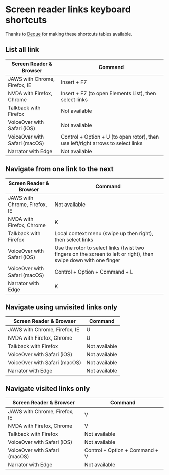 # Screen reader links keyboard shortcuts

Thanks to [Deque](https://www.deque.com/) for making these shortcuts tables available.

## List all link

| Screen Reader & Browser | Command |
| ----------------------- | ------- |
| JAWS with Chrome, Firefox, IE | Insert + F7 |
| NVDA with Firefox, Chrome | Insert + F7 (to open Elements List), then select links |
| Talkback with Firefox | Not available |
| VoiceOver with Safari (iOS) | Not available |
| VoiceOver with Safari (macOS) | Control + Option + U (to open rotor), then use left/right arrows to select links |
| Narrator with Edge | Not available |

## Navigate from one link to the next

| Screen Reader & Browser | Command |
| ----------------------- | ------- |
| JAWS with Chrome, Firefox, IE | Not available |
| NVDA with Firefox, Chrome | K |
| Talkback with Firefox | Local context menu (swipe up then right), then select links |
| VoiceOver with Safari (iOS) | Use the rotor to select links (twist two fingers on the screen to left or right), then swipe down with one finger |
| VoiceOver with Safari (macOS) | Control + Option + Command + L |
| Narrator with Edge | K |

## Navigate using unvisited links only

| Screen Reader & Browser | Command |
| ----------------------- | ------- |
| JAWS with Chrome, Firefox, IE | U |
| NVDA with Firefox, Chrome | U |
| Talkback with Firefox | Not available |
| VoiceOver with Safari (iOS) | Not available |
| VoiceOver with Safari (macOS) | Not available |
| Narrator with Edge | Not available |

## Navigate visited links only

| Screen Reader & Browser | Command |
| ----------------------- | ------- |
| JAWS with Chrome, Firefox, IE | V |
| NVDA with Firefox, Chrome | V |
| Talkback with Firefox | Not available |
| VoiceOver with Safari (iOS) | Not available |
| VoiceOver with Safari (macOS) | Control + Option + Command + V |
| Narrator with Edge | Not available |
